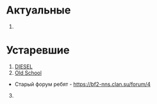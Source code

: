 # Актуальные
1.

# Устаревшие
1. [DIESEL](https://web.archive.org/web/20220517065257/http://bf2.su/)
2. [Old School](http://www.bf2-oss.com/)
  - Старый форум ребят - https://bf2-nns.clan.su/forum/4
3.
